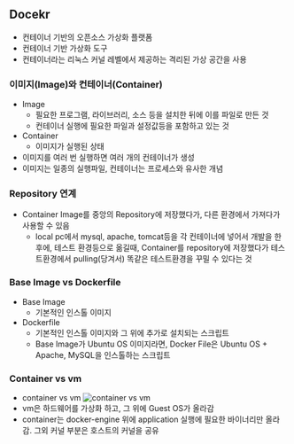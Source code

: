 ## Docekr

- 컨테이너 기반의 오픈소스 가상화 플랫폼
- 컨테이너 기반 가상화 도구
- 컨테이너라는 리눅스 커널 레벨에서 제공하는 격리된 가상 공간을 사용


### 이미지(Image)와 컨테이너(Container)

- Image
    + 필요한 프로그램, 라이브러리, 소스 등을 설치한 뒤에 이를 파일로 만든 것
    + 컨테이너 실행에 필요한 파일과 설정값등을 포함하고 있는 것
- Container
    + 이미지가 실행된 상태
- 이미지를 여러 번 실행하면 여러 개의 컨테이너가 생성
- 이미지는 일종의 실행파일, 컨테이너는 프로세스와 유사한 개념


### Repository 연계

- Container Image를 중앙의 Repository에 저장했다가, 다른 환경에서 가져다가 사용할 수 있음
    + local pc에서 mysql, apache, tomcat등을 각 컨테이너에 넣어서 개발을 한 후에, 테스트 환경등으로 옮길때, Container를 repository에 저장했다가 테스트환경에서 pulling(당겨서) 똑같은 테스트환경을 꾸밀 수 있다는 것

### Base Image vs Dockerfile

- Base Image
    + 기본적인 인스톨 이미지
- Dockerfile
    + 기본적인 인스톨 이미지와 그 위에 추가로 설치되는 스크립트
    + Base Image가 Ubuntu OS 이미지라면, Docker File은 Ubuntu OS + Apache, MySQL을 인스톨하는 스크립트


### Container vs vm

- container vs vm
    ![container vs vm](https://cdn-images-1.medium.com/max/1250/1*wOBkzBpi1Hl9Nr__Jszplg.png)
- vm은 하드웨어를 가상화 하고, 그 위에 Guest OS가 올라감
- container는 docker-engine 위에 application 실행에 필요한 바이너리만 올라감. 그외 커널 부분은 호스트의 커널을 공유
